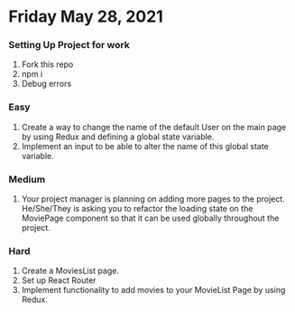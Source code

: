 # Friday May 28, 2021

### Setting Up Project for work
1. Fork this repo
2. npm i
3. Debug errors

### Easy
1. Create a way to change the name of the default User on the main page by using Redux and defining a global state variable.
2. Implement an input to be able to alter the name of this global state variable.

### Medium
1. Your project manager is planning on adding more pages to the project. He/She/They is asking you to refactor 
   the loading state on the MoviePage component so that it can be used globally throughout the project.
   
### Hard
1. Create a MoviesList page.
2. Set up React Router
3. Implement functionality to add movies to your MovieList Page by using Redux.
